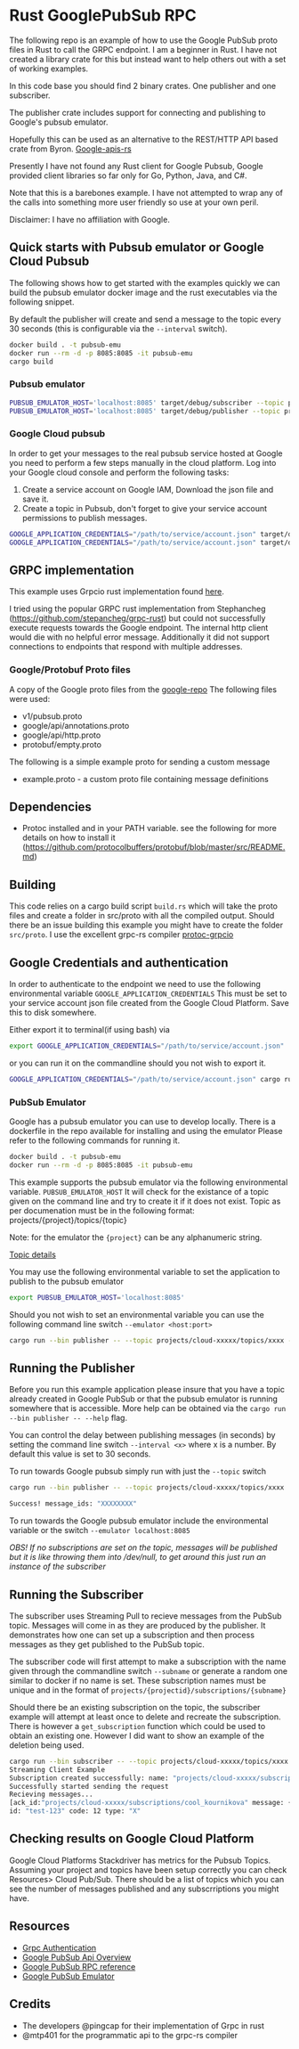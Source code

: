 # Rust GooglePubSub RPC

The following repo is an example of how to use the Google PubSub proto files in Rust to call the GRPC endpoint.
I am a beginner in Rust. I have not created a library crate for this but instead want to help others out with a set of working examples.

In this code base you should find 2 binary crates. One publisher and one subscriber.

The publisher crate includes support for connecting and publishing to Google's pubsub emulator.

Hopefully this can be used as an alternative to the REST/HTTP API based crate from Byron. [Google-apis-rs](https://github.com/Byron/google-apis-rs)

Presently I have not found any Rust client for Google Pubsub, Google provided client libraries so far only for 
Go, Python, Java, and C#.

Note that this is a barebones example. I have not attempted to wrap any of the calls into something more user friendly so use at your own peril.

Disclaimer: I have no affiliation with Google.

## Quick starts with Pubsub emulator or Google Cloud Pubsub

The following shows how to get started with the examples quickly we can build the pubsub emulator docker image and the rust executables via the following snippet.

By default the publisher will create and send a message to the topic every 30 seconds (this is configurable via the `--interval` switch).

```bash
docker build . -t pubsub-emu
docker run --rm -d -p 8085:8085 -it pubsub-emu
cargo build
```
### Pubsub emulator

```bash
PUBSUB_EMULATOR_HOST='localhost:8085' target/debug/subscriber --topic projects/testproj/topics/test
PUBSUB_EMULATOR_HOST='localhost:8085' target/debug/publisher --topic projects/testproj/topics/test
```

### Google Cloud pubsub

In order to get your messages to the real pubsub service hosted at Google you need to perform a few steps manually in the cloud platform. Log into your Google cloud console and perform the following tasks:

1. Create a service account on Google IAM, Download the json file and save it.
2. Create a topic in Pubsub, don't forget to give your service account permissions to publish messages.
 

```bash
GOOGLE_APPLICATION_CREDENTIALS="/path/to/service/account.json" target/debug/publisher --topic projects/cloud-xxxx/topics/xxxx
GOOGLE_APPLICATION_CREDENTIALS="/path/to/service/account.json" target/debug/subscriber --topic projects/cloud-xxxx/topics/xxxx
```

## GRPC implementation

This example uses Grpcio rust implementation found [here](https://github.com/pingcap/grpc-rs/).

I tried using the popular GRPC rust implementation from Stephancheg (https://github.com/stepancheg/grpc-rust) but could not successfully execute requests towards the Google endpoint.
The internal http client would die with no helpful error message. Additionally it did not support connections to endpoints that respond with multiple addresses. 

### Google/Protobuf Proto files
A copy of the Google proto files from the [google-repo](https://github.com/googleapis/googleapis/tree/master/google)
The following files were used:
* v1/pubsub.proto
* google/api/annotations.proto
* google/api/http.proto
* protobuf/empty.proto

The following is a simple example proto for sending a custom message

* example.proto  - a custom proto file containing message definitions

## Dependencies
* Protoc installed and in your PATH variable. see the following for more details on how to install it (https://github.com/protocolbuffers/protobuf/blob/master/src/README.md)

## Building

This code relies on a cargo build script `build.rs` which will take the proto files and create a folder in src/proto with all the compiled output. 
Should there be an issue building this example you might have to create the folder `src/proto`. I use the excellent grpc-rs compiler [protoc-grpcio](https://github.com/mtp401/protoc-grpcio)

## Google Credentials and authentication

In order to authenticate to the endpoint we need to use the following environmental variable `GOOGLE_APPLICATION_CREDENTIALS`
This must be set to your service account json file created from the Google Cloud Platform. Save this to disk somewhere. 

Either export it to terminal(if using bash) via 
```bash
export GOOGLE_APPLICATION_CREDENTIALS="/path/to/service/account.json"
```
or you can run it on the commandline should you not wish to export it.

```bash
GOOGLE_APPLICATION_CREDENTIALS="/path/to/service/account.json" cargo run --bin publisher -- --topic projects/test-123/topics/test-topic
```

### PubSub Emulator

Google has a pubsub emulator you can use to develop locally. 
There is a dockerfile in the repo available for installing and using the emulator
Please refer to the following commands for running it.

```bash
docker build . -t pubsub-emu
docker run --rm -d -p 8085:8085 -it pubsub-emu
```

This example supports the pubsub emulator via the following environmental variable. `PUBSUB_EMULATOR_HOST` It will check for the existance of a topic given on the command line and try to create it if it does not exist.
Topic as per documenation must be in the following format: projects/{project}/topics/{topic}

Note: for the emulator the `{project}` can be any alphanumeric string. 

[Topic details](https://cloud.google.com/pubsub/docs/reference/rpc/google.pubsub.v1#google.pubsub.v1.Topic)

You may use the following environmental variable to set the application to publish to the pubsub emulator
```bash
export PUBSUB_EMULATOR_HOST='localhost:8085'
```

Should you not wish to set an environmental variable you can use the following command line switch `--emulator <host:port>`

```bash
cargo run --bin publisher -- --topic projects/cloud-xxxxx/topics/xxxx --emulator localhost:8085
```

## Running the Publisher

Before you run this example application please insure that you have a topic already created in Google PubSub or that the pubsub emulator is running somewhere that is accessible.
More help can be obtained via the `cargo run  --bin publisher -- --help` flag.

You can control the delay between publishing messages (in seconds) by setting the command line switch `--interval <x>` where x is a number. By default this value is set to 30 seconds.

To run towards Google pubsub simply run with just the `--topic` switch

```bash
cargo run --bin publisher -- --topic projects/cloud-xxxxx/topics/xxxx

Success! message_ids: "XXXXXXXX"
```

To run towards the Google pubsub emulator include the environmental variable  or the switch `--emulator localhost:8085`

*OBS! If no subscriptions are set on the topic, messages will be published but it is like throwing them into /dev/null, to get around this just run an instance of the subscriber*

## Running the Subscriber

The subscriber uses Streaming Pull to recieve messages from the PubSub topic. Messages will come in as they are produced by the publisher.
It demonstrates how one can set up a subscription and then process messages as they get published to the PubSub topic. 

The subscriber code will first attempt to make a subscription with the name given through the commandline switch `--subname` or generate a random one similar to docker if no name is set. 
These subscription names must be unique and in the format of `projects/{projectid}/subscriptions/{subname}`

Should there be an existing subscription on the topic, the subscriber example will attempt at least once to delete and recreate the subscription. There is however a `get_subscription` function which could be used to obtain an existing one.
However I did want to show an example of the deletion being used.


```bash
cargo run --bin subscriber -- --topic projects/cloud-xxxxx/topics/xxxx --emulator localhost:8085
Streaming Client Example
Subscription created successfully: name: "projects/cloud-xxxxx/subscriptions/cool_kournikova" topic: "projects/cloud-xxxxx/topics/xx12" push_config {} ack_deadline_seconds: 10 message_retention_duration {seconds: 604800}
Successfully started sending the request
Recieving messages...
[ack_id:"projects/cloud-xxxxx/subscriptions/cool_kournikova" message: {data: "\n\010test-123\020\014\032\001X" message_id: "2291" publish_time {seconds: 155481415661}}]
id: "test-123" code: 12 type: "X"
```
## Checking results on Google Cloud Platform

Google Cloud Platforms Stackdriver has metrics for the Pubsub Topics. 
Assuming your project and topics have been setup correctly you can check Resources> Cloud Pub/Sub. There should be a list of topics which you can see the number of messages published and any subscrriptions you might have. 


## Resources
* [Grpc Authentication](https://grpc.io/docs/guides/auth.html#authenticate-a-single-rpc-call-1)
* [Google PubSub Api Overview](https://cloud.google.com/pubsub/docs/reference/service_apis_overview)
* [Google PubSub RPC reference](https://cloud.google.com/pubsub/docs/reference/rpc/)
* [Google PubSub Emulator](https://cloud.google.com/pubsub/docs/emulator)

## Credits
* The developers @pingcap for their implementation of Grpc in rust
* @mtp401 for the programmatic api to the grpc-rs compiler


